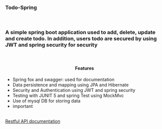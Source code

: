 <h3>Todo-Spring<h3><br>
<p>A simple spring boot application used to add, delete, update and create todo. In addition, users todo are secured by using JWT and spring security for security </p><br>
<h4 style="text-align:center">Features</h4>
    <ul>
    <li>Spring fox and swagger: used for documentation</li>
    <li>Data persistence and mapping using JPA and Hibernate</li>
    <li>Security and Authentication using JWT and spring security</li>
    <li>Testing with JUNIT 5 and spring Test using MockMvc</li>
    <li>Use of mysql DB for storing data</li>
<li>important</li>
    </ul><br>
  <a href="https://todo-spring-001.herokuapp.com/swagger-ui.html">Restful API documentation</a>

